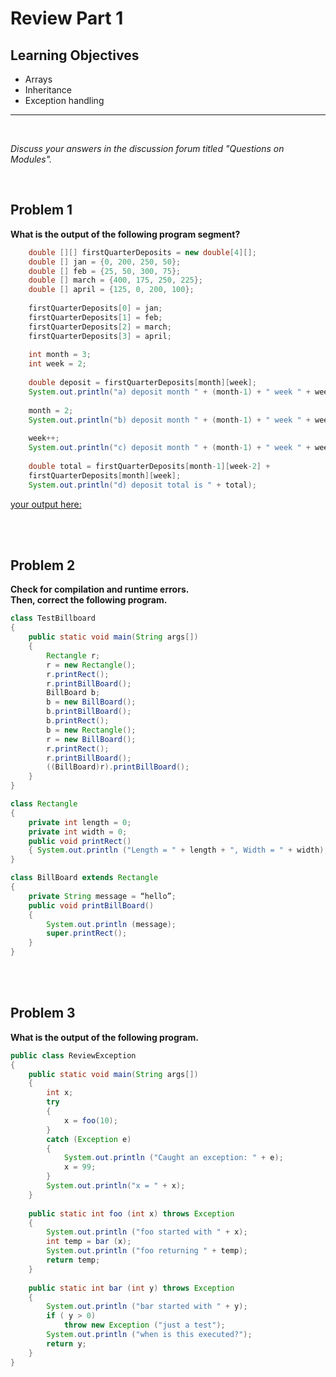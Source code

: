 Review Part 1
========================

Learning Objectives
-------------------
- Arrays
- Inheritance
- Exception handling

<hr>

<br>

*Discuss your answers in the discussion forum titled "Questions on Modules".*

<br>

Problem 1
---------
**What is the output of the following program segment?**


```java
    double [][] firstQuarterDeposits = new double[4][];
    double [] jan = {0, 200, 250, 50};
    double [] feb = {25, 50, 300, 75};
    double [] march = {400, 175, 250, 225};
    double [] april = {125, 0, 200, 100};
	
    firstQuarterDeposits[0] = jan;
    firstQuarterDeposits[1] = feb;
    firstQuarterDeposits[2] = march;
    firstQuarterDeposits[3] = april;
	
    int month = 3;
    int week = 2;
	
    double deposit = firstQuarterDeposits[month][week];
    System.out.println("a) deposit month " + (month-1) + " week " + week + " is " + deposit);
	
    month = 2;
    System.out.println("b) deposit month " + (month-1) + " week " + week + " is " + firstQuarterDeposits[month][week-1]);
	
    week++;
    System.out.println("c) deposit month " + (month-1) + " week " + week + " is " + firstQuarterDeposits[month][week]);
	
    double total = firstQuarterDeposits[month-1][week-2] +
    firstQuarterDeposits[month][week];
    System.out.println("d) deposit total is " + total);
```

<u>your output here:</u>

<br><br>


Problem 2
---------
**Check for compilation and runtime errors.<br>
Then, correct the following program.**

```java
class TestBillboard
{
    public static void main(String args[])
    {
        Rectangle r;
        r = new Rectangle();
        r.printRect();
        r.printBillBoard();
        BillBoard b;
        b = new BillBoard();
        b.printBillBoard();
        b.printRect();
        b = new Rectangle();
        r = new BillBoard();
        r.printRect();
        r.printBillBoard();
        ((BillBoard)r).printBillBoard();
    }
}

class Rectangle
{
    private int length = 0;
    private int width = 0;
    public void printRect()
    { System.out.println ("Length = " + length + ", Width = " + width); }
}

class BillBoard extends Rectangle
{
    private String message = “hello”;
    public void printBillBoard()
    {
        System.out.println (message);
        super.printRect();
    }
}
```

<br><br>


Problem 3
---------
**What is the output of the following program.**

```java
public class ReviewException
{
    public static void main(String args[])
    {
        int x;
        try
        {
            x = foo(10);
        }
        catch (Exception e)
        {
            System.out.println ("Caught an exception: " + e);
            x = 99;
        }
        System.out.println("x = " + x);
    }
    
    public static int foo (int x) throws Exception
    {
        System.out.println ("foo started with " + x);
        int temp = bar (x);
        System.out.println ("foo returning " + temp);
        return temp;
    }
    
    public static int bar (int y) throws Exception
    {
        System.out.println ("bar started with " + y);
        if ( y > 0)
            throw new Exception ("just a test");
        System.out.println ("when is this executed?");
        return y;
    }
}
```

<br><br>



